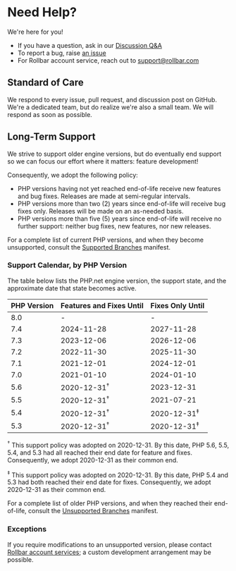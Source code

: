 # Need Help?

We're here for you!

* If you have a question, ask in our [Discussion Q&amp;A][q-a]
* To report a bug, raise [an issue][issue]
* For Rollbar account service, reach out to [support@rollbar.com][support]

[issue]:https://github.com/rollbar/rollbar-php/issues
[q-a]:https://github.com/rollbar/rollbar-php/discussions/categories/q-a
[support]:mailto:support@rollbar.com

## Standard of Care

We respond to every issue, pull request, and discussion post on GitHub. We're
a dedicated team, but do realize we're also a small team. We will respond as
soon as possible.

## Long-Term Support

We strive to support older engine versions, but do eventually end support so
we can focus our effort where it matters: feature development!

Consequently, we adopt the following policy:

* PHP versions having not yet reached end-of-life receive new features and bug
  fixes. Releases are made at semi-regular intervals.
* PHP versions more than two (2) years since end-of-life will receive bug
  fixes only. Releases will be made on an as-needed basis.
* PHP versions more than five (5) years since end-of-life will receive no
  further support: neither bug fixes, new features, nor new releases.

For a complete list of current PHP versions, and when they become unsupported,
consult the [Supported Branches][php-sb] manifest.

[php-sb]:https://www.php.net/supported-versions.php

### Support Calendar, by PHP Version

The table below lists the PHP.net engine version, the support state, and the
approximate date that state becomes active.

| PHP Version | Features and Fixes Until | Fixes Only Until       |
| ----------- | ------------------------ | ---------------------- |
| 8.0         | -                        | -                      |
| 7.4         | 2024-11-28               | 2027-11-28             |
| 7.3         | 2023-12-06               | 2026-12-06             |
| 7.2         | 2022-11-30               | 2025-11-30             |
| 7.1         | 2021-12-01               | 2024-12-01             |
| 7.0         | 2021-01-10               | 2024-01-10             |
| 5.6         | 2020-12-31<sup>†</sup>   | 2023-12-31             |
| 5.5         | 2020-12-31<sup>†</sup>   | 2021-07-21             |
| 5.4         | 2020-12-31<sup>†</sup>   | 2020-12-31<sup>‡</sup> |
| 5.3         | 2020-12-31<sup>†</sup>   | 2020-12-31<sup>‡</sup> |

<sup>†</sup> This support policy was adopted on 2020-12-31. By this date, PHP
5.6, 5.5, 5.4, and 5.3 had all reached their end date for feature and fixes.
Consequently, we adopt 2020-12-31 as their common end.

<sup>‡</sup> This support policy was adopted on 2020-12-31. By this date, PHP
5.4 and 5.3 had both reached their end date for fixes. Consequently, we adopt
2020-12-31 as their common end.

For a complete list of older PHP versions, and when they reached their
end-of-life, consult the [Unsupported Branches][php-ub] manifest.

### Exceptions

If you require modifications to an unsupported version, please contact [Rollbar
account services][support]; a custom development arrangement may be possible.

[php-ub]:https://www.php.net/eol.php
